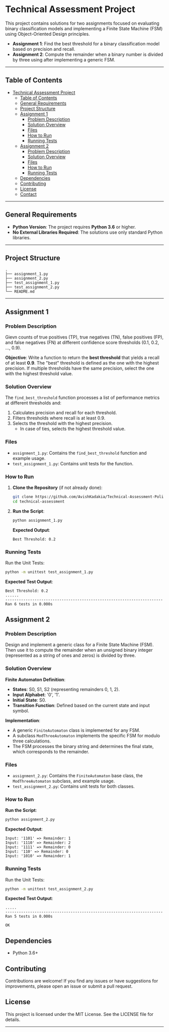 
# Technical Assessment Project

This project contains solutions for two assignments focused on evaluating binary classification models and implementing a Finite State Machine (FSM) using Object-Oriented Design principles.

- **Assignment 1**: Find the best threshold for a binary classification model based on precision and recall.
- **Assignment 2**: Compute the remainder when a binary number is divided by three using after implementing a generic FSM.

---

## Table of Contents

- [Technical Assessment Project](#technical-assessment-project)
  - [Table of Contents](#table-of-contents)
  - [General Requirements](#general-requirements)
  - [Project Structure](#project-structure)
  - [Assignment 1](#assignment-1)
    - [Problem Description](#problem-description)
    - [Solution Overview](#solution-overview)
    - [Files](#files)
    - [How to Run](#how-to-run)
    - [Running Tests](#running-tests)
  - [Assignment 2](#assignment-2)
    - [Problem Description](#problem-description-1)
    - [Solution Overview](#solution-overview-1)
    - [Files](#files-1)
    - [How to Run](#how-to-run-1)
    - [Running Tests](#running-tests-1)
  - [Dependencies](#dependencies)
  - [Contributing](#contributing)
  - [License](#license)
  - [Contact](#contact)

---

## General Requirements

- **Python Version**: The project requires **Python 3.6** or higher.
- **No External Libraries Required**: The solutions use only standard Python libraries.

---

## Project Structure

```
. 
├── assignment_1.py 
├── assignment_2.py 
├── test_assignment_1.py 
├── test_assignment_2.py 
└── README.md
```

---

## Assignment 1

### Problem Description

Gievn counts of true positives (TP), true negatives (TN), false positives (FP), and false negatives (FN) at different confidence score thresholds (0.1, 0.2, ..., 0.9).

**Objective**: Write a function to return the **best threshold** that yields a recall of at least **0.9**. The "best" threshold is defined as the one with the highest precision. If multiple thresholds have the same precision, select the one with the highest threshold value.

### Solution Overview

The `find_best_threshold` function processes a list of performance metrics at different thresholds and:

1. Calculates precision and recall for each threshold.
2. Filters thresholds where recall is at least 0.9.
3. Selects the threshold with the highest precision.
   - In case of ties, selects the highest threshold value.

### Files

- `assignment_1.py`: Contains the `find_best_threshold` function and example usage.
- `test_assignment_1.py`: Contains unit tests for the function.

### How to Run

1. **Clone the Repository** (if not already done):

   ```bash
   git clone https://github.com/AvishKadakia/Technical-Assessment-Policy-Reporter.git
   cd technical-assessment
   ```

2. **Run the Script**:

   ```bash
   python assignment_1.py
   ```

   **Expected Output**:

   ```
   Best Threshold: 0.2
   ```

### Running Tests

Run the Unit Tests:

```bash
python -m unittest test_assignment_1.py
```

**Expected Test Output**:

```
Best Threshold: 0.2
......
----------------------------------------------------------------------
Ran 6 tests in 0.000s
```

## Assignment 2

### Problem Description

Design and implement a generic class for a Finite State Machine (FSM). Then use it to compute the remainder when an unsigned binary integer (represented as a string of ones and zeros) is divided by three.


### Solution Overview

**Finite Automaton Definition**:

- **States**: S0, S1, S2 (representing remainders 0, 1, 2).
- **Input Alphabet**: '0', '1'.
- **Initial State**: S0.
- **Transition Function**: Defined based on the current state and input symbol.

**Implementation**:

- A generic `FiniteAutomaton` class is implemented for any FSM.
- A subclass `ModThreeAutomaton` implements the specific FSM for modulo three calculations.
- The FSM processes the binary string and determines the final state, which corresponds to the remainder.

### Files

- `assignment_2.py`: Contains the `FiniteAutomaton` base class, the `ModThreeAutomaton` subclass, and example usage.
- `test_assignment_2.py`: Contains unit tests for both classes.

### How to Run

**Run the Script**:

```bash
python assignment_2.py
```

**Expected Output**:

```
Input: '1101' => Remainder: 1
Input: '1110' => Remainder: 2
Input: '1111' => Remainder: 0
Input: '110' => Remainder: 0
Input: '1010' => Remainder: 1
```

### Running Tests

Run the Unit Tests:

```bash
python -m unittest test_assignment_2.py
```

**Expected Test Output**:

```
.....
----------------------------------------------------------------------
Ran 5 tests in 0.000s

OK
```

## Dependencies

- Python 3.6+

## Contributing

Contributions are welcome! If you find any issues or have suggestions for improvements, please open an issue or submit a pull request.

## License

This project is licensed under the MIT License. See the LICENSE file for details.

---
